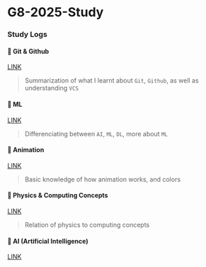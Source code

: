# G8-2025-Study

### Study Logs

#### 📒 Git & Github

[LINK](https://github.com/eulxo231/G8-2025-Study/tree/main/about-git)

> Summarization of what I learnt about `Git`, `Github`, as well as understanding `VCS`

#### 📒 ML

[LINK](https://github.com/eulxo231/G8-2025-Study/tree/main/ml)

> Differenciating between `AI`, `ML`, `DL`, more about `ML`

#### 📒 Animation

[LINK](https://github.com/eulxo231/G8-2025-Study/tree/main/Animation)

> Basic knowledge of how animation works, and colors

#### 📒 Physics & Computing Concepts

[LINK](https://github.com/eulxo231/G8-2025-Study/tree/main/Physics%20%26%20Computing%20Concepts)

> Relation of physics to computing concepts

#### 📒 AI (Artificial Intelligence)

[LINK]()